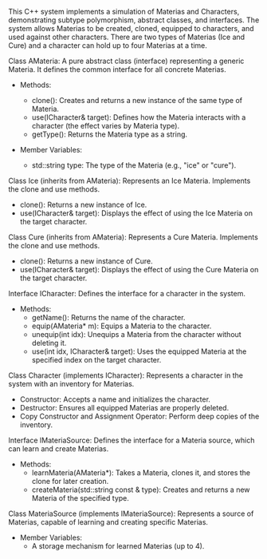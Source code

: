 This C++ system implements a simulation of Materias and Characters, demonstrating subtype polymorphism, abstract classes, and interfaces. The system allows Materias to be created, cloned, equipped to characters, and used against other characters. There are two types of Materias (Ice and Cure) and a character can hold up to four Materias at a time.

Class AMateria:
A pure abstract class (interface) representing a generic Materia. It defines the common interface for all concrete Materias.

- Methods:
  - clone(): Creates and returns a new instance of the same type of Materia.
  - use(ICharacter& target): Defines how the Materia interacts with a character (the effect varies by Materia type).
  - getType(): Returns the Materia type as a string.

- Member Variables:
  - std::string type: The type of the Materia (e.g., "ice" or "cure").

Class Ice (inherits from AMateria):
Represents an Ice Materia. Implements the clone and use methods.

- clone(): Returns a new instance of Ice.
- use(ICharacter& target): Displays the effect of using the Ice Materia on the target character.

Class Cure (inherits from AMateria):
Represents a Cure Materia. Implements the clone and use methods.

- clone(): Returns a new instance of Cure.
- use(ICharacter& target): Displays the effect of using the Cure Materia on the target character.


Interface ICharacter:
Defines the interface for a character in the system.

- Methods:
  - getName(): Returns the name of the character.
  - equip(AMateria* m): Equips a Materia to the character.
  - unequip(int idx): Unequips a Materia from the character without deleting it.
  - use(int idx, ICharacter& target): Uses the equipped Materia at the specified index on the target character.

Class Character (implements ICharacter):
Represents a character in the system with an inventory for Materias.

- Constructor: Accepts a name and initializes the character.
- Destructor: Ensures all equipped Materias are properly deleted.
- Copy Constructor and Assignment Operator: Perform deep copies of the inventory.


Interface IMateriaSource:
Defines the interface for a Materia source, which can learn and create Materias.

- Methods:
  - learnMateria(AMateria*): Takes a Materia, clones it, and stores the clone for later creation.
  - createMateria(std::string const & type): Creates and returns a new Materia of the specified type.

Class MateriaSource (implements IMateriaSource):
Represents a source of Materias, capable of learning and creating specific Materias.

- Member Variables:
  - A storage mechanism for learned Materias (up to 4).


